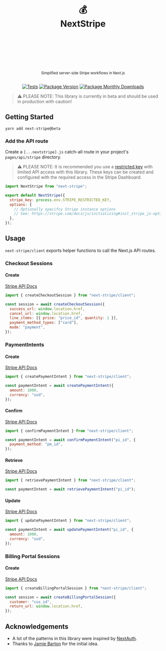 <div align="center">
  <h1>
    <br/>
    <br/>
    💰
    <br />
    NextStripe
    <br />
    <br />
    <br />
    <br />
  </h1>
  <sup>
    <br />
    Simplified server-side Stripe workflows in Next.js</em>
    <br />
    <br />
  </sup>
  
  [![Tests](https://img.shields.io/github/workflow/status/next-stripe/CI?label=%20&logo=github&logoColor=white&style=for-the-badge)](https://github.com/ynnoj/next-stripe)
  [![Package Version](https://img.shields.io/npm/v/next-stripe?label=%20&style=for-the-badge)](https://www.npmjs.com/package/next-stripe)
  [![Package Monthly Downloads](https://img.shields.io/npm/dm/next-stripe?label=%20&style=for-the-badge)](https://www.npmjs.com/package/next-stripe)
  
</div>

> ⚠️ PLEASE NOTE: This library is currently in beta and should be used in production with caution!

## Getting Started

```
yarn add next-stripe@beta
```

### Add the API route

Create a `[...nextstripe].js` catch-all route in your project's `pages/api/stripe` directory.

> ⚠️ PLEASE NOTE: It is recommended you use a [restricted key](https://stripe.com/docs/keys#limit-access) with limited API access with this library. These keys can be created and configured with the required access in the Stripe Dashboard.

```js
import NextStripe from "next-stripe";

export default NextStripe({
  stripe_key: process.env.STRIPE_RESTRICTED_KEY,
  options: {
    // Optionally specifcy Stripe instance options
    // See: https://stripe.com/docs/js/initializing#init_stripe_js-options
  },
});
```

## Usage

`next-stripe/client` exports helper functions to call the Next.js API routes.

### Checkout Sessions

#### Create

[Stripe API Docs](https://stripe.com/docs/api/checkout/sessions/create)

```js
import { createCheckoutSession } from "next-stripe/client";

const session = await createCheckoutSession({
  success_url: window.location.href,
  cancel_url: window.location.href,
  line_items: [{ price: "price_id", quantity: 1 }],
  payment_method_types: ["card"],
  mode: "payment",
});
```

### PaymentIntents

#### Create

[Stripe API Docs](https://stripe.com/docs/api/payment_intents/create)

```js
import { createPaymentIntent } from "next-stripe/client";

const paymentIntent = await createPaymentIntent({
  amount: 1000,
  currency: "usd",
});
```

#### Confirm

[Stripe API Docs](https://stripe.com/docs/api/payment_intents/confirm)

```js
import { confirmPaymentIntent } from "next-stripe/client";

const paymentIntent = await confirmPaymentIntent("pi_id", {
  payment_method: "pm_id",
});
```

#### Retrieve

[Stripe API Docs](https://stripe.com/docs/api/payment_intents/retrieve)

```js
import { retrievePaymentIntent } from "next-stripe/client";

const paymentIntent = await retrievePaymentIntent("pi_id");
```

#### Update

[Stripe API Docs](https://stripe.com/docs/api/payment_intents/update)

```js
import { updatePaymentIntent } from "next-stripe/client";

const paymentIntent = await updatePaymentIntent("pi_id", {
  amount: 1000,
  currency: "usd",
});
```

### Billing Portal Sessions

#### Create

[Stripe API Docs](https://stripe.com/docs/api/customer_portal/create)

```js
import { createBillingPortalSession } from "next-stripe/client";

const session = await createBillingPortalSession({
  customer: "cus_id",
  return_url: window.location.href,
});
```

## Acknowledgements

- A lot of the patterns in this library were inspired by [NextAuth](https://github.com/nextauthjs/next-auth).
- Thanks to [Jamie Barton](https://github.com/notrab/next-stripe) for the initial idea.
